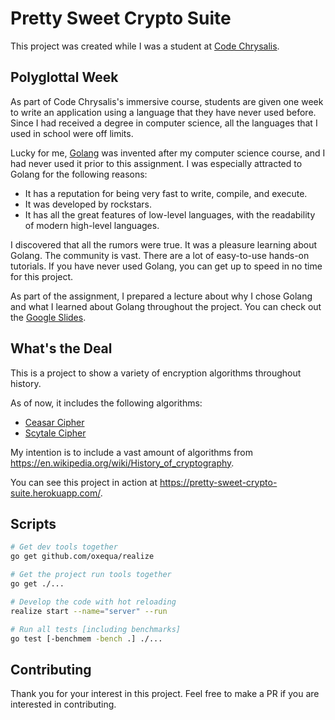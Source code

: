 # Pretty Sweet Crypto Suite

This project was created while I was a student at [Code Chrysalis](https://www.codechrysalis.io/).

## Polyglottal Week

As part of Code Chrysalis's immersive course, students are given one week to write an application using a language that they have never used before. Since I had received a degree in computer science, all the languages that I used in school were off limits.

Lucky for me, [Golang](https://golang.org/) was invented after my computer science course, and I had never used it prior to this assignment. I was especially attracted to Golang for the following reasons:

- It has a reputation for being very fast to write, compile, and execute.
- It was developed by rockstars.
- It has all the great features of low-level languages, with the readability of modern high-level languages.

I discovered that all the rumors were true. It was a pleasure learning about Golang. The community is vast. There are a lot of easy-to-use hands-on tutorials. If you have never used Golang, you can get up to speed in no time for this project.

As part of the assignment, I prepared a lecture about why I chose Golang and what I learned about Golang throughout the project. You can check out the [Google Slides](https://docs.google.com/presentation/d/1gjMG6qEgGlGHaYegMGpBffWGPgNJzWmvA0NxEtB8LJ8/edit?usp=sharing).

## What's the Deal

This is a project to show a variety of encryption algorithms throughout history.

As of now, it includes the following algorithms:

- [Ceasar Cipher](https://en.wikipedia.org/wiki/Caesar_cipher)
- [Scytale Cipher](https://en.wikipedia.org/wiki/Scytale)

My intention is to include a vast amount of algorithms from https://en.wikipedia.org/wiki/History_of_cryptography.

You can see this project in action at https://pretty-sweet-crypto-suite.herokuapp.com/.

## Scripts

```bash
# Get dev tools together
go get github.com/oxequa/realize

# Get the project run tools together
go get ./...

# Develop the code with hot reloading
realize start --name="server" --run

# Run all tests [including benchmarks]
go test [-benchmem -bench .] ./...
```

## Contributing

Thank you for your interest in this project. Feel free to make a PR if you are interested in contributing.
